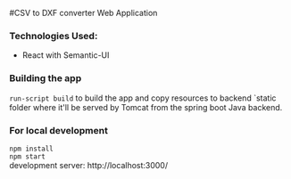 #CSV to DXF converter Web Application

### Technologies Used:
- React with Semantic-UI

### Building the app

`run-script build` to build the app and copy resources to backend `static folder where it'll be served by Tomcat from the spring boot Java backend.

### For local development  
`npm install`  
`npm start`  
development server: http://localhost:3000/